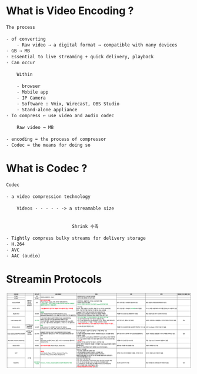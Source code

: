 # What is Video Encoding ?
```
The process

- of converting
    - Raw video → a digital format ⇒ compatible with many devices
- GB → MB
- Essential to live streaming + quick delivery, playback
- Can occur
    
    Within 
    
    - browser
    - Mobile app
    - IP Camera
    - Software : Vmix, Wirecast, OBS Studio
    - Stand-alone appliance
- To compress ← use video and audio codec
    
    Raw video → MB
    
- encoding = the process of compressor
- Codec = the means for doing so
```

# What is Codec ?
```
Codec 

- a video compression technology
    
    Videos - - - - - -> a streamable size
    

                         Shrink 수축

- Tightly compress bulky streams for delivery storage
- H.264
- AVC
- AAC (audio)
```

# Streamin Protocols
![Alt text](streaming_protocols02.png)
